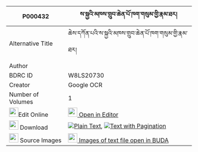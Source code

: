 |P000432|ས་སྐྱའི་མཁས་གྲུབ་ཆེན་པོ་ཁག་གསུམ་གྱི་རྣམ་ཐར། 
| --- | --- 
|Alternative Title |ཆེས་དཀོན་པའི་ས་སྐྱའི་མཁས་གྲུབ་ཆེན་པོ་ཁག་གསུམ་གྱི་རྣམ་ཐར།
|Author | 
|BDRC ID | W8LS20730
|Creator | Google OCR
|Number of Volumes| 1
|<img width="25" src="https://img.icons8.com/color/25/000000/edit-property.png">Edit Online| [<img width="25" src="https://avatars.githubusercontent.com/u/45091458?s=200&v=4"> Open in Editor](http://editor.openpecha.org/P000432)
|<img width="25" src="https://img.icons8.com/fluent/48/000000/download-2.png"/>  Download | [![](https://img.icons8.com/color/20/000000/txt.png)Plain Text](https://github.com/Openpecha/P000432/releases/download/v1/sakya_i_khedrub_chenpo_khak_su_plain_P000432.zip), [![](https://img.icons8.com/color/20/000000/txt.png)Text with Pagination](https://github.com/Openpecha/P000432/releases/download/v1/sakya_i_khedrub_chenpo_khak_su_pages_P000432.zip)
|<img width="25" src="https://img.icons8.com/plasticine/100/000000/pictures-folder.png"/>  Source Images | [<img width="25" src="https://library.bdrc.io/icons/BUDA-small.svg"> Images of text file open in BUDA](https://library.bdrc.io/show/bdr:W8LS20730)